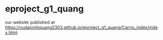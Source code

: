 # eproject_g1_quang

our website published at https://vudaivinhquang2303.github.io/eproject_g1_quang/Carrio_index/index.html
